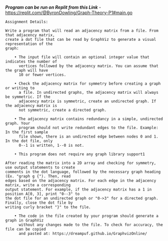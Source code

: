 ***Program can be run on Replit from this Link***
		- https://replit.com/@ByronDowling/Graph-Theory-P1#main.go 


	Assignment Details:

	Write a program that will read an adjacency matrix from a file. From that adjacency matrix,
	create a dot file that can be read by GraphViz to generate a visual representation of the
	graph:

		• The input file will contain an optional integer value that indicates the number of
		  vertices followed by the adjacency matrix. You can assume that the graph will have
		  10 or fewer vertices.

		• Check the adjacency matrix for symmetry before creating a graph or writing to
		  a file. In undirected graphs, the adjacency matrix will always be symmetric. If the
		  adjacency matrix is symmetric, create an undirected graph. If the adjacency matrix is
		  not symmetric, create a directed graph.

		• The adjacency matrix contains redundancy in a simple, undirected graph. Your
		  program should not write redundant edges to the file. Example: In the first sample
		  file shown, there is an undirected edge between nodes 0 and 1. In the dot file, only
		  0--1 is written, 1--0 is not.

		• This program does not require any graph library support1

	After reading the matrix into a 2D array and checking for symmetry, use output statements to create
	comments in the dot language, followed by the necessary graph heading (Ex. "graph g {"). Then, read 
	edges based on the adjacency matrix. For each edge in the adjacency matrix, write a corresponding
	output statement. For example, if the adjacency matrix has a 1 in position A[0, 3], print "0--3" to
	the dot file for an undirected graph or "0->3" for a directed graph. Finally, close the dot file by
	writing curly bracket "}" to the file.

		• The code in the file created by your program should generate a graph in GraphViz
		  without any changes made to the file. To check for accuracy, the file can be copied
		  and pasted at: https://dreampuf.github.io/GraphvizOnline/
